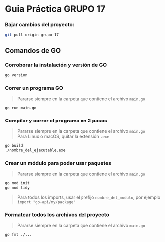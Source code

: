 # Guia Práctica GRUPO 17

### Bajar cambios del proyecto:

```bash
git pull origin grupo-17
```


## Comandos de GO

### Corroborar la instalación y versión de GO

```bash
go version
```

### Correr un programa GO

> Pararse siempre en la carpeta que contiene el archivo `main.go`

```bash
go run main.go
```

### Compilar y correr el programa en 2 pasos

> Pararse siempre en la carpeta que contiene el archivo `main.go`<br/>Para Linux o macOS, quitar la extensión `.exe`

```bash
go build
./nombre_del_ejecutable.exe
```

### Crear un módulo para poder usar paquetes

> Pararse siempre en la carpeta que contiene el archivo `main.go`

```bash
go mod init
go mod tidy
```

> Para todos los imports, usar el prefijo `nombre_del_modulo`, por ejemplo `import "go-api/my/package"`

### Formatear todos los archivos del proyecto

> Pararse siempre en la carpeta que contiene el archivo `main.go`

```bash
go fmt ./...
```

